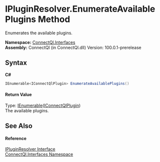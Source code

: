 # IPluginResolver.EnumerateAvailablePlugins Method 
 

Enumerates the available plugins.

**Namespace:**&nbsp;<a href="N_ConnectQl_Interfaces">ConnectQl.Interfaces</a><br />**Assembly:**&nbsp;ConnectQl (in ConnectQl.dll) Version: 100.0.1-prerelease

## Syntax

**C#**<br />
``` C#
IEnumerable<IConnectQlPlugin> EnumerateAvailablePlugins()
```


#### Return Value
Type: <a href="http://msdn2.microsoft.com/en-us/library/9eekhta0" target="_blank">IEnumerable</a>(<a href="T_ConnectQl_Interfaces_IConnectQlPlugin">IConnectQlPlugin</a>)<br />The available plugins.

## See Also


#### Reference
<a href="T_ConnectQl_Interfaces_IPluginResolver">IPluginResolver Interface</a><br /><a href="N_ConnectQl_Interfaces">ConnectQl.Interfaces Namespace</a><br />